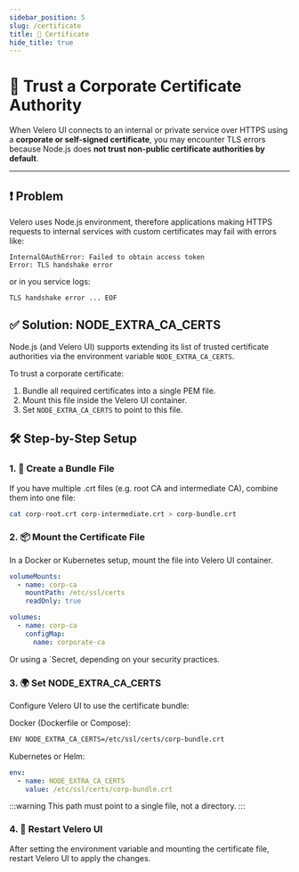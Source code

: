 ```yaml
---
sidebar_position: 5
slug: /certificate
title: 🔏 Certificate
hide_title: true
---
```


# 🔏 **Trust a Corporate Certificate Authority**

When Velero UI connects to an internal or private service over HTTPS using a **corporate or self-signed certificate**, you may encounter TLS errors because Node.js does **not trust non-public certificate authorities by default**.

---

## ❗ Problem

Velero uses Node.js environment, therefore applications making HTTPS requests to internal services with custom certificates may fail with errors like:

```
InternalOAuthError: Failed to obtain access token
Error: TLS handshake error
```

or in you service logs:

```
TLS handshake error ... EOF
```

## ✅ Solution: NODE_EXTRA_CA_CERTS

Node.js (and Velero UI) supports extending its list of trusted certificate authorities via the environment variable `NODE_EXTRA_CA_CERTS`.

To trust a corporate certificate:

1. Bundle all required certificates into a single PEM file.
2. Mount this file inside the Velero UI container.
3. Set `NODE_EXTRA_CA_CERTS` to point to this file.

## 🛠️ Step-by-Step Setup

### 1. 🔧 Create a Bundle File

If you have multiple .crt files (e.g. root CA and intermediate CA), combine them into one file:

```bash
cat corp-root.crt corp-intermediate.crt > corp-bundle.crt
```

### 2. 📦 Mount the Certificate File

In a Docker or Kubernetes setup, mount the file into Velero UI container.

```yaml
volumeMounts:
  - name: corp-ca
    mountPath: /etc/ssl/certs
    readOnly: true

volumes:
  - name: corp-ca
    configMap:
      name: corporate-ca
```

Or using a `Secret, depending on your security practices.

### 3. 🌍 Set NODE_EXTRA_CA_CERTS

Configure Velero UI to use the certificate bundle:

Docker (Dockerfile or Compose):
```bash
ENV NODE_EXTRA_CA_CERTS=/etc/ssl/certs/corp-bundle.crt
```

Kubernetes or Helm:

```yaml
env:
  - name: NODE_EXTRA_CA_CERTS
    value: /etc/ssl/certs/corp-bundle.crt
```
:::warning This path must point to a single file, not a directory.
:::

### 4. 🚀 Restart Velero UI

After setting the environment variable and mounting the certificate file, restart Velero UI to apply the changes.
